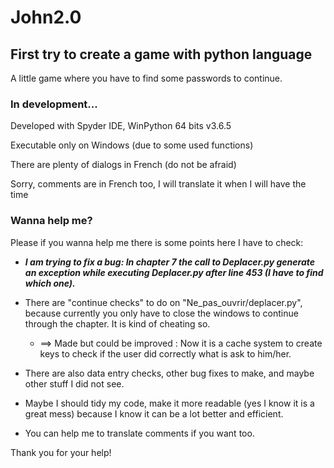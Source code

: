 # John2.0
## First try to create a game with python language

A little game where you have to find some passwords to continue.

### In development...
Developed with Spyder IDE, WinPython 64 bits v3.6.5 

Executable only on Windows (due to some used functions) 

There are plenty of dialogs in French (do not be afraid)

Sorry, comments are in French too, I will translate it when I will have the time

### Wanna help me?
Please if you wanna help me there is some points here I have to check:
- **_I am trying to fix a bug: In chapter 7 the call to Deplacer.py generate an exception while executing Deplacer.py after line 453 (I have to find which one)._**

- There are "continue checks" to do on "Ne_pas_ouvrir/deplacer.py", because currently you only have to close the windows to continue through the chapter. It is kind of cheating so. 
	- ==> Made but could be improved : Now it is a cache system to create keys to check if the user did correctly what is ask to him/her.

- There are also data entry checks, other bug fixes to make, and maybe other stuff I did not see.

- Maybe I should tidy my code, make it more readable (yes I know it is a great mess) because I know it can be a lot better and efficient.

- You can help me to translate comments if you want too.

Thank you for your help!
